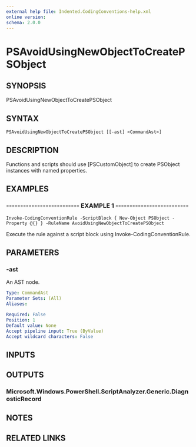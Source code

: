 ```yaml
---
external help file: Indented.CodingConventions-help.xml
online version: 
schema: 2.0.0
---
```


# PSAvoidUsingNewObjectToCreatePSObject

## SYNOPSIS
PSAvoidUsingNewObjectToCreatePSObject

## SYNTAX

```
PSAvoidUsingNewObjectToCreatePSObject [[-ast] <CommandAst>]
```

## DESCRIPTION
Functions and scripts should use \[PSCustomObject\] to create PSObject instances with named properties.

## EXAMPLES

### -------------------------- EXAMPLE 1 --------------------------
```
Invoke-CodingConventionRule -ScriptBlock { New-Object PSObject -Property @{} } -RuleName AvoidUsingNewObjectToCreatePSObject
```

Execute the rule against a script block using Invoke-CodingConventionRule.

## PARAMETERS

### -ast
An AST node.

```yaml
Type: CommandAst
Parameter Sets: (All)
Aliases: 

Required: False
Position: 1
Default value: None
Accept pipeline input: True (ByValue)
Accept wildcard characters: False
```

## INPUTS

## OUTPUTS

### Microsoft.Windows.PowerShell.ScriptAnalyzer.Generic.DiagnosticRecord

## NOTES

## RELATED LINKS

